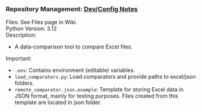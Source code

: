 <h3>Repository Management: <a href="https://gist.github.com/denqiu/bc97d2cc571dbb68c40b0332194890e2">Dev/Config Notes</a></h3>
<div>
    Files: See Files page in Wiki.
    <br>
    Python Version: 3.12
    <br>
    Description:
    <ul>
        <li>A data-comparison tool to compare Excel files.</li>
    </ul>
    Important:
    <ul>
        <li><code>.env</code>: Contains environment (editable) variables.</li>
        <li><code>load_comparators.py</code>: Load comparators and provide paths to excel/json folders.</li>
        <li>
            <code>remote_comparator.json.example</code>: Template for storing Excel data in JSON format, 
            mainly for testing purposes. Files created from this template are located in json folder.
        </li>
    </ul>
</div>
